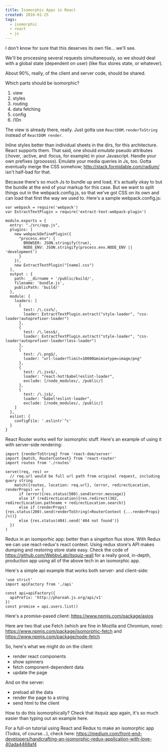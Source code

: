 ```yaml
---
title: Isomorphic Apps in React
created: 2016-01-25
tags:
  - isomorphic
  - react
  - js
---
```


I don't know for sure that this deserves its own file... we'll see.

We'll be processing several requests simultaneously, so we should deal with a
global state (dependent on user) (like flux stores state, or whatever).

About 90%, really, of the client and server code, should be shared.

Which parts should be isomorphic?

1. view
1. styles
1. routing
1. data fetching
1. config
1. i10n

The view is already there, really. Just gotta use `ReactDOM.renderToString`
instead of `ReactDOM render`.

Inline styles better than individual sheets in the dirs, for this
architecture. React supports them. That said, one should _emulate_ pseudo
attributes (:hover, :active, and :focus, for example) in your Javascript.
Handle your own prefixes (grooosss). Emulate your media queries in Js, too.
Gotta eventually merge the CSS somehow; http://stack.formidable.com/radium/
isn't half-bad for that.

Because there's so much Js to bundle up and load, it's actually okay to but
the bundle at the end of your markup for this case. But we want to split
things out in the webpack.config.js, so that we've got CSS on its own and can
load that first the way we used to. Here's a sample webpack.config.js:

```
var webpack = require('webpack')
var ExtractTextPlugin = require('extract-text-webpack-plugin')

module.exports = {
  entry: "./src/app.js",
  plugins: [
    new webpackDefinePlugin({
      "process.env": {
        BROWSER: JSON.stringify(true),
        NODE_ENV: JSON.stringify(process.env.NODE_ENV || 'development')
      }
    }),
    new ExtractTextPlugin("[name].css")
  ],
  output : {
    path: __dirname + '/public/build/',
    filename: 'bundle.js',
    publicPath: 'build/'
  },
  module: {
    loaders: [
      {
        test: /\.css%/,
        loader: ExtractTextPlugin.extract("style-loader", "css-loader!autoprefixer-loader")
      },
      {
        test: /\.less$/,
        loader: ExtractTextPlugin.extract("style-loader", "css-loader!autoprefixer-loader!less-loader")
      },
      {
        test: /\.png$/,
        loader: "url-loader?limit=10000&mimietype=image/png"
      },
      {
        test: /\.jsx$/,
        loader: "react-hot!babel!eslint-loader",
        exclude: [/node_modules/, /public/]
      },
      {
        test: /\.js$/,
        loader: "babel!eslint-loader",
        exclude: [/node_modules/, /public/]
    ]
  },
  eslint: {
    configFile: '.eslintr`^c'
  }
}
```

React Router works well for isomorphic stuff. Here's an example of using it
with server-side rendering:

```
import {renderToString} from 'react-dom/server'
import {match, RouterContext} from 'react-router'
import routes from './routes'

serve((req, res) =>
  // req.url would be full url path from original request, including query string
    match({routes, location: req.url}, (error, redirectLocation, renderProps) => {
      if (error){res.status(500).send(error.message)}
      else if (redirectLocation){res.redirect(302, redirectLocation.pathname + redirectLocation.search)}
      else if (renderProps){res.status(200).send(renderToString(<RouterContext {...renderProps} />))}
      else {res.status(404).send('404 not found')}
  })
)
```

Redux in an isomporhic app: better than a singelton flux store. With Redux we
can use react-redux's react context. Using redux store's API makes dumping and
restoring store state easy. Check the code of
https://github.com/WebbyLab/itsquiz-wall for a really good, in-depth,
production app using all of the above tech in an isomorphic app.

Here's a simple api example that works both server- and client-side:

```
'use strict'
import apiFactory from './api'

const api=apiFactory({
  apiPrefix: 'http://pharoah.js.org/api/v1'
})
const promise = api.users.list()
```

Here's a promise-pased client: https://www.npmjs.com/package/axios

Here are two that use Fetch (which are fine in Mozilla and Chromium, now):
https://www.npmjs.com/package/isomorphic-fetch and
https://www.npmjs.com/package/node-fetch

So, here's what we might do on the client:

* render react components
* show spinners
* fetch component-dependent data
* update the page

And on the server:

* preload all the data
* render the page to a string
* send html to the client

How to do this isomorphically? Check that itsquiz app again, it's so much
easier than typing out an example here.

For a full-on tutorial using React and Redux to make an isomorphic app (Todos,
of course...), check here:
https://medium.com/front-end-developers/handcrafting-an-isomorphic-redux-application-with-love-40ada4468af4
